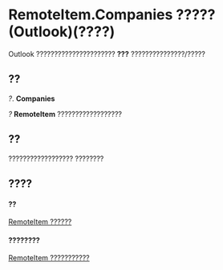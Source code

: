 
# RemoteItem.Companies ????? (Outlook)(????)

Outlook ?????????????????????? **???** ???????????????/?????


## ??

 _?_. **Companies**

 _?_ **RemoteItem** ??????????????????


## ??

?????????????????? ????????


## ????


#### ??


[RemoteItem ??????](6302aaff-cdcf-4d86-60f1-4bed15540d9f.md)
#### ????????


[RemoteItem ???????????](http://msdn.microsoft.com/library/15c0872e-88cc-9b9b-c31e-c15d6971e6e0%28Office.15%29.aspx)